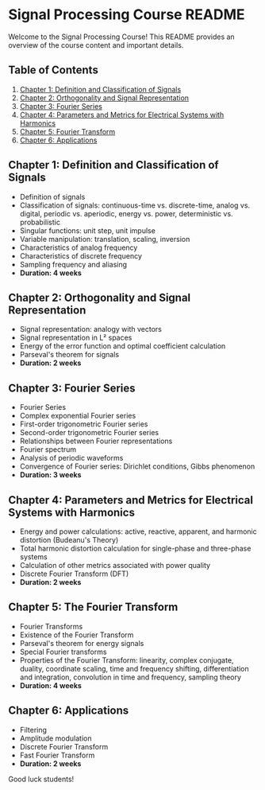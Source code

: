 # Signal Processing Course README

Welcome to the Signal Processing Course! This README provides an overview of the course content and important details.

## Table of Contents
1. [Chapter 1: Definition and Classification of Signals](#chapter-1-definition-and-classification-of-signals)
2. [Chapter 2: Orthogonality and Signal Representation](#chapter-2-orthogonality-and-signal-representation)
3. [Chapter 3: Fourier Series](#chapter-3-fourier-series)
4. [Chapter 4: Parameters and Metrics for Electrical Systems with Harmonics](#chapter-4-parameters-and-metrics-for-electrical-systems-with-harmonics)
5. [Chapter 5: Fourier Transform](#chapter-5-fourier-transform)
6. [Chapter 6: Applications](#chapter-6-applications)

## Chapter 1: Definition and Classification of Signals
- Definition of signals
- Classification of signals: continuous-time vs. discrete-time, analog vs. digital, periodic vs. aperiodic, energy vs. power, deterministic vs. probabilistic
- Singular functions: unit step, unit impulse
- Variable manipulation: translation, scaling, inversion
- Characteristics of analog frequency
- Characteristics of discrete frequency
- Sampling frequency and aliasing
- **Duration: 4 weeks**

## Chapter 2: Orthogonality and Signal Representation
- Signal representation: analogy with vectors
- Signal representation in L² spaces
- Energy of the error function and optimal coefficient calculation
- Parseval's theorem for signals
- **Duration: 2 weeks**

## Chapter 3: Fourier Series
- Fourier Series
- Complex exponential Fourier series
- First-order trigonometric Fourier series
- Second-order trigonometric Fourier series
- Relationships between Fourier representations
- Fourier spectrum
- Analysis of periodic waveforms
- Convergence of Fourier series: Dirichlet conditions, Gibbs phenomenon
- **Duration: 3 weeks**

## Chapter 4: Parameters and Metrics for Electrical Systems with Harmonics
- Energy and power calculations: active, reactive, apparent, and harmonic distortion (Budeanu's Theory)
- Total harmonic distortion calculation for single-phase and three-phase systems
- Calculation of other metrics associated with power quality
- Discrete Fourier Transform (DFT)
- **Duration: 2 weeks**

## Chapter 5: The Fourier Transform
- Fourier Transforms
- Existence of the Fourier Transform
- Parseval's theorem for energy signals
- Special Fourier transforms
- Properties of the Fourier Transform: linearity, complex conjugate, duality, coordinate scaling, time and frequency shifting, differentiation and integration, convolution in time and frequency, sampling theory
- **Duration: 4 weeks**

## Chapter 6: Applications
- Filtering
- Amplitude modulation
- Discrete Fourier Transform
- Fast Fourier Transform
- **Duration: 2 weeks**

Good luck students!
